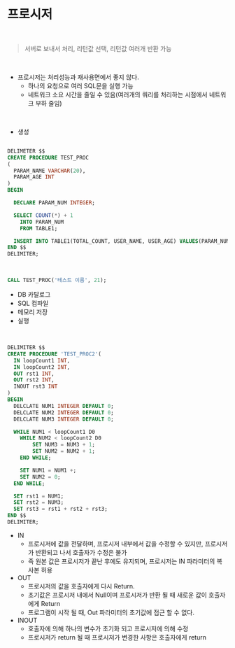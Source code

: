 # 프로시저

</br>

> 서버로 보내서 처리, 리턴값 선택, 리턴값 여러개 반환 가능

</br>

- 프로시저는 처리성능과 재사용면에서 좋지 않다.
  - 하나의 요청으로 여러 SQL문을 실행 가능
  - 네트워크 소요 시간을 줄일 수 있음(여러개의 쿼리를 처리하는 시점에서 네트워크 부하 줄임)

</br>

- 생성

```SQL

DELIMETER $$
CREATE PROCEDURE TEST_PROC
(
  PARAM_NAME VARCHAR(20),
  PARAM_AGE INT
)
BEGIN

  DECLARE PARAM_NUM INTEGER;

  SELECT COUNT(*) + 1
    INTO PARAM_NUM
    FROM TABLE1;

  INSERT INTO TABLE1(TOTAL_COUNT, USER_NAME, USER_AGE) VALUES(PARAM_NUM, PARAM_NAME, PARAM_AGE)
END $$
DELIMITER;
```

</br>

```SQL
CALL TEST_PROC('테스트 이름', 21);
```

- DB 카탈로그
- SQL 컴파일
- 메모리 저장
- 실행

</br>

```SQL
DELIMITER $$
CREATE PROCEDURE 'TEST_PROC2'(
  IN loopCount1 INT,
  IN loopCount2 INT,
  OUT rst1 INT,
  OUT rst2 INT,
  INOUT rst3 INT
)
BEGIN
  DELCLATE NUM1 INTEGER DEFAULT 0;
  DELCLATE NUM2 INTEGER DEFAULT 0;
  DELCLATE NUM3 INTEGER DEFAULT 0;

  WHILE NUM1 < loopCount1 D0
    WHILE NUM2 < loopCount2 D0
        SET NUM3 = NUM3 + 1;
        SET NUM2 = NUM2 + 1;
    END WHILE;

    SET NUM1 = NUM1 +;
    SET NUM2 = 0;
  END WHILE;

  SET rst1 = NUM1;
  SET rst2 = NUM3;
  SET rst3 = rst1 + rst2 + rst3;
END $$
DELIMITER;

```

- IN
  - 프로시저에 값을 전달하며, 프로시저 내부에서 값을 수정할 수 있지만, 프로시저가 반환되고 나서 호출자가 수정은 불가
  - 즉 원본 값은 프로시저가 끝난 후에도 유지되며, 프로시저는 IN 파라미터의 복사본 허용
- OUT
  - 프로시저의 값을 호출자에게 다시 Return.
  - 초기값은 프로시저 내에서 Null이며 프로시저가 반환 될 때 새로운 값이 호출자에게 Return
  - 프로그램이 시작 될 때, Out 파라미터의 초기값에 접근 할 수 없다.
- INOUT
  - 호출자에 의해 하나의 변수가 초기화 되고 프로시저에 의해 수정
  - 프로시저가 return 될 때 프로시저가 변경한 사항은 호출자에게 return
